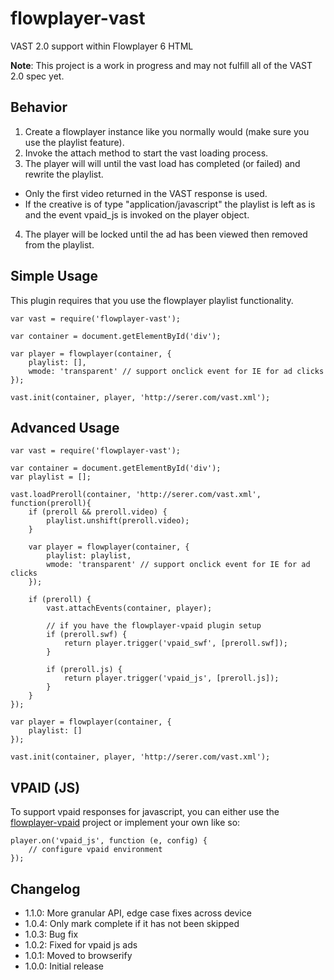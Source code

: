 # flowplayer-vast
VAST 2.0 support within Flowplayer 6 HTML

**Note**: This project is a work in progress and may not fulfill all of the VAST 2.0 spec yet.

## Behavior

1. Create a flowplayer instance like you normally would (make sure you use the playlist feature).
2. Invoke the attach method to start the vast loading process.
3. The player will will until the vast load has completed (or failed) and rewrite the playlist.
 * Only the first video returned in the VAST response is used.
 * If the creative is of type "application/javascript" the playlist is left as is and the event vpaid_js is invoked on the player object.
4. The player will be locked until the ad has been viewed then removed from the playlist.

## Simple Usage

This plugin requires that you use the flowplayer playlist functionality.

```
var vast = require('flowplayer-vast');

var container = document.getElementById('div');

var player = flowplayer(container, {
    playlist: [],
    wmode: 'transparent' // support onclick event for IE for ad clicks
});

vast.init(container, player, 'http://serer.com/vast.xml');
```

## Advanced Usage

```
var vast = require('flowplayer-vast');

var container = document.getElementById('div');
var playlist = [];

vast.loadPreroll(container, 'http://serer.com/vast.xml', function(preroll){
    if (preroll && preroll.video) {
        playlist.unshift(preroll.video);
    }

    var player = flowplayer(container, {
        playlist: playlist,
        wmode: 'transparent' // support onclick event for IE for ad clicks
    });

    if (preroll) {
        vast.attachEvents(container, player);

        // if you have the flowplayer-vpaid plugin setup
        if (preroll.swf) {
            return player.trigger('vpaid_swf', [preroll.swf]);
        }

        if (preroll.js) {
            return player.trigger('vpaid_js', [preroll.js]);
        }
    }
});

var player = flowplayer(container, {
    playlist: []
});

vast.init(container, player, 'http://serer.com/vast.xml');
```

## VPAID (JS)

To support vpaid responses for javascript, you can either use the [flowplayer-vpaid](https://github.com/mantisadnetwork/flowplayer-vpaid) project or implement your own like so:

```
player.on('vpaid_js', function (e, config) {
    // configure vpaid environment
});
```

## Changelog

* 1.1.0: More granular API, edge case fixes across device
* 1.0.4: Only mark complete if it has not been skipped
* 1.0.3: Bug fix
* 1.0.2: Fixed for vpaid js ads
* 1.0.1: Moved to browserify
* 1.0.0: Initial release
